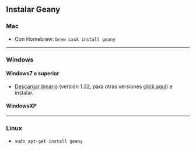 ## Instalar Geany

### Mac
- Con Homebrew: `brew cask install geany`

______________________________________

### Windows

#### Windows7 o superior
- [Descargar binario](http://download.geany.org/geany-1.32_setup.exe) (versión 1.32, para otras versiones [click aquí](http://download.geany.org/)) e instalar.

#### WindowsXP


______________________________________

### Linux
- `sudo apt-get install geany`
